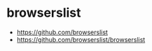 # browserslist

+ https://github.com/browserslist
+ https://github.com/browserslist/browserslist















